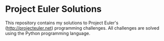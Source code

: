 Project Euler Solutions
=======================

This repository contains my solutions to Project Euler's (http://projecteuler.net) programming challenges. All challenges are solved using the Python programming language.

